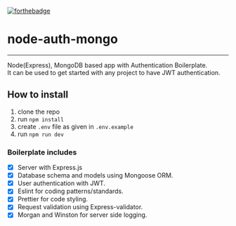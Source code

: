 [![forthebadge](https://forthebadge.com/images/badges/made-with-javascript.svg)](https://forthebadge.com)

# node-auth-mongo

---

Node(Express), MongoDB based app with Authentication Boilerplate.\
It can be used to get started with any project to have JWT authentication.

## How to install

1. clone the repo
2. run `npm install`
3. create `.env` file as given in `.env.example`
4. run `npm run dev`

### Boilerplate includes

- [x] Server with Express.js
- [x] Database schema and models using Mongoose ORM.
- [x] User authentication with JWT.
- [x] Eslint for coding patterns/standards.
- [x] Prettier for code styling.
- [x] Request validation using Express-validator.
- [x] Morgan and Winston for server side logging.

